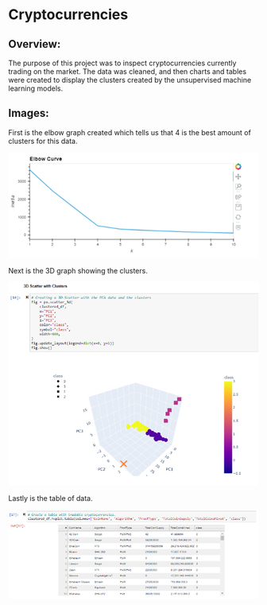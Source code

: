 # Cryptocurrencies

## Overview:
The purpose of this project was to inspect cryptocurrencies currently trading on the market. The data was cleaned, and then charts and tables were created to display the clusters created by the unsupervised machine learning models.

## Images:
First is the elbow graph created which tells us that 4 is the best amount of clusters for this data.

![](images/elbow.png)


Next is the 3D graph showing the clusters.

![](images/3d.png)

Lastly is the table of data.

![](images/table.png)